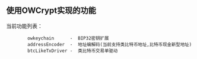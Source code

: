 ##  使用OWCrypt实现的功能
        

当前功能列表：
```
        owkeychain      -  BIP32密钥扩展
        addressEncoder  -  地址编解码(当前支持类比特币地址,比特币现金新型地址)
        btcLikeTxDriver -  类比特币交易单驱动
```

